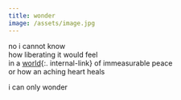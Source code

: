 ```yaml
---
title: wonder
image: /assets/image.jpg
---
```



no i cannot know  
how liberating it would feel  
in a [world](/earth){:. internal-link} of immeasurable peace  
or how an aching heart heals  
  
i can only wonder
    



